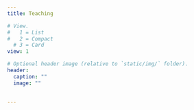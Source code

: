 ```yaml
---
title: Teaching

# View.
#   1 = List
#   2 = Compact
  # 3 = Card
view: 1

# Optional header image (relative to `static/img/` folder).
header:
  caption: ""
  image: ""
  

---
```



